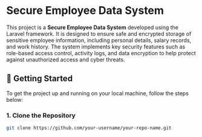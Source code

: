 # Secure Employee Data System

This project is a **Secure Employee Data System** developed using the Laravel framework. It is designed to ensure safe and encrypted storage of sensitive employee information, including personal details, salary records, and work history. The system implements key security features such as role-based access control, activity logs, and data encryption to help protect against unauthorized access and cyber threats.

## 🚀 Getting Started

To get the project up and running on your local machine, follow the steps below:

### 1. Clone the Repository

```bash
git clone https://github.com/your-username/your-repo-name.git
